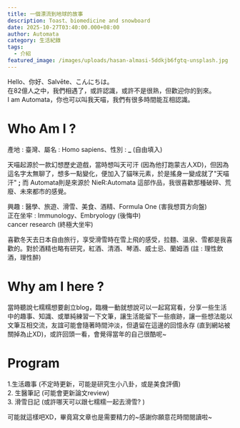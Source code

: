 ```yaml
---
title: 一個漂流到地球的故事
description: Toast、biomedicine and snowboard
date: 2025-10-27T03:40:00.000+08:00
author: Automata
category: 生活紀錄
tags:
  - 介紹
featured_image: /images/uploads/hasan-almasi-5ddkjb6fgtq-unsplash.jpg
---
```

Hello、你好、Salvēte、こんにちは。\
在82億人之中，我們相遇了，或許認識，或許不是很熟，但歡迎你的到來。\
I am Automata，你也可以叫我天喵，我們有很多時間能互相認識。

# Who Am I ?

產地 : 臺灣、屬名 : Homo sapiens、性別 : **_** (自由填入)

天喵起源於一款幻想歷史遊戲，當時想叫天可汗 (因為他打跑蒙古人XD)，但因為這名字太無聊了，想多一點變化，便加入了貓咪元素，於是搖身一變成就了"天喵汗" **;** 而 Automata則是來源於 NieR:Automata 這部作品，我很喜歡那種破碎、荒廢、未來都市的感覺。

興趣 : 醫學、旅遊、滑雪、美食、酒精、Formula One (害我想買方向盤)\
正在坐牢 : Immunology、Embryology (後悔中)\
cancer research (終極大坐牢)

喜歡冬天去日本自由旅行，享受滑雪時在雪上飛的感受，拉麵、溫泉、雪都是我喜歡的。對於酒精也略有研究，紅酒、清酒、琴酒、威士忌、蘭姆酒 (註 : 理性飲酒，理性醉)

# Why am I here ?

當時聽說七糯糯想要創立blog，臨機一動就想說可以一起寫寫看，分享一些生活中的趣事、知識、或單純練習一下文筆，讓生活能留下一些痕跡，讓一些想法能以文筆互相交流，友誼可能會隨著時間沖淡，但遺留在這邊的回憶永存 (直到網站被關掉為止XD)，或許回頭一看，會覺得當年的自己很酷呢~

# Program

1.生活趣事 (不定時更新，可能是研究生小八卦，或是美食評價)\
2. 生醫筆記 (可能會更新論文review)\
3. 滑雪日記 (或許哪天可以跟七糯糯一起去滑雪? )

可能就這樣吧XD，畢竟寫文章也是需要精力的\~感謝你願意花時間閱讀啦\~
